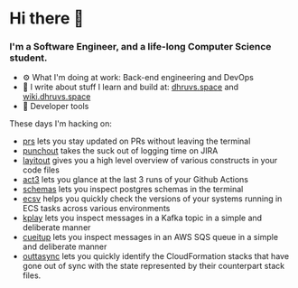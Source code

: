 Hi there 👋
===

### I'm a Software Engineer, and a life-long Computer Science student.


- ⚙️  What I'm doing at work: Back-end engineering and DevOps
- 🌱 I write about stuff I learn and build at:
    [dhruvs.space](https://dhruvs.space) and [wiki.dhruvs.space](https://wiki.dhruvs.space)
- 💙 Developer tools

These days I'm hacking on:

- [prs](https://github.com/dhth/prs) lets you stay updated on PRs without leaving the terminal
- [punchout](https://github.com/dhth/punchout) takes the suck out of logging time on JIRA
- [layitout](https://github.com/dhth/layitout) gives you a high level overview of various constructs in your code files
- [act3](https://github.com/dhth/act3) lets you glance at the last 3 runs of your Github Actions
- [schemas](https://github.com/dhth/schemas) lets you inspect postgres schemas in the terminal
- [ecsv](https://github.com/dhth/ecsv) helps you quickly check the versions of your systems running in ECS tasks across various environments
- [kplay](https://github.com/dhth/kplay) lets you inspect messages in a Kafka topic in a simple and
    deliberate manner
- [cueitup](https://github.com/dhth/cueitup) lets you inspect messages in an AWS SQS queue in a simple
    and deliberate manner
- [outtasync](https://github.com/dhth/outtasync) lets you quickly identify the
  CloudFormation stacks that have gone out of sync with the state represented by
  their counterpart stack files.
